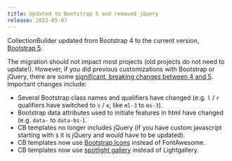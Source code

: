 ```yaml
---
title: Updated to Bootstrap 5 and removed jQuery
release: 2022-05-07
---
```


CollectionBuilder updated from Bootstrap 4 to the current version, [Bootstrap 5](https://getbootstrap.com/docs/5.1/getting-started/introduction/).

The migration should not impact most projects (old projects do not need to update!).
However, if you did previous customizations with Bootstrap or jQuery, there are some [significant, breaking changes between 4 and 5](https://getbootstrap.com/docs/5.1/migration/).
Important changes include:

- Several Bootstrap class names and qualifiers have changed (e.g. `l` / `r` qualifiers have switched to `s` / `e`, like `ml-3` to `ms-3`).
- Bootstrap data attributes used to initiate features in html have changed (e.g. `data-` to `data-bs-`).
- CB templates no longer includes jQuery (if you have custom javascript starting with `$` it is jQuery and would have to be updated).
- CB templates now use [Bootstrap Icons](https://icons.getbootstrap.com/) instead of FontAwesome.
- CB templates now use [spotlight gallery](https://github.com/nextapps-de/spotlight) instead of Lightgallery.
